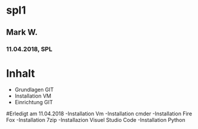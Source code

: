 # spl1
## Mark W.
### 11.04.2018, SPL

# Inhalt
* Grundlagen GIT
* Installation VM
* Einrichtung GIT

#Erledigt am 11.04.2018
-Installation Vm
-Installation cmder
-Installation Fire Fox
-Installation 7zip
-Installazion Visuel Studio Code
-Installation Python